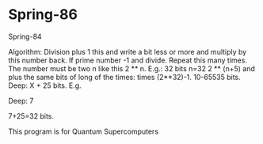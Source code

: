 # Spring-86
Spring-84

Algorithm: Division plus 1 this and write a bit less or more and multiply by this number back. If prime number -1 and divide. Repeat this many times. The number must be two n like this 2 ** n. E.g.: 32 bits n=32 2 ** (n+5) and plus the same bits of long of the times: times (2**32)-1. 10-65535 bits. Deep: X + 25 bits. E.g.

Deep: 7

7+25=32 bits.

This program is for Quantum Supercomputers
